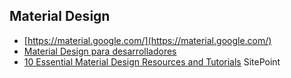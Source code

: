 ## Material Design

* [https://material.google.com/](https://material.google.com/)
* [Material Design para desarrolladores](https://developer.android.com/training/material/index.html)
* [10 Essential Material Design Resources and Tutorials](https://www.sitepoint.com/10-essential-material-design-resources-and-tutorials/) SitePoint
